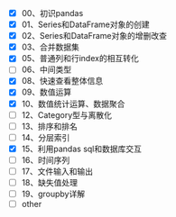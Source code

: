 - [x] 00、初识pandas
- [x] 01、Series和DataFrame对象的创建
- [x] 02、Series和DataFrame对象的增删改查
- [x] 03、合并数据集
- [x] 05、普通列和行index的相互转化
- [ ] 06、中间类型
- [x] 08、快速查看整体信息
- [x] 09、数值运算
- [x] 10、数值统计运算、数据聚合
- [ ] 12、Category型与离散化
- [ ] 13、排序和排名
- [ ] 14、分层索引
- [x] 15、利用pandas sql和数据库交互
- [ ] 16、时间序列
- [ ] 17、文件输入和输出
- [ ] 18、缺失值处理
- [ ] 19、groupby详解
- [ ] other